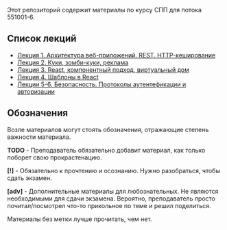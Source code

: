 Этот репозиторий содержит материалы по курсу СПП для потока 551001-6.

## Список лекций
* [Лекция 1. Архитектура веб-приложений. REST. HTTP-кеширование](Lecture1.md)
* [Лекция 2. Куки, зомби-куки, реклама](Lecture2.md)
* [Лекция 3. React, компонентный подход, виртуальный дом](Lecture3.md)
* [Лекция 4. Шаблоны в React](Lecture4.md) 
* [Лекции 5-6. Безопасность. Протоколы аутентефикации и авторизации](lectures56.md)

## Обозначения
Возле материалов могут стоять обозначения, отражающие степень важности материала.

__TODO__ - Преподаватель обязательно добавит материал, как только поборет свою прокрастенацию.

__[!]__ - Обязательно к прочтению и осознанию. Нужно разобраться, чтобы сдать экзамен.

__[adv]__ - Дополнительные материалы для любознательных. Не являются необходимыми для сдачи экзамена. Вероятно, преподаватель просто почитал/посмотрел что-то прикольное по теме и решил поделиться.

Материалы без метки лучше прочитать, чем нет.
